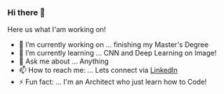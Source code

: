 ### Hi there 👋
Here us what I'am working on!
- 🔭 I’m currently working on ... finishing my Master's Degree
- 🌱 I’m currently learning ... CNN and Deep Learning on Image!
- 💬 Ask me about ... Anything
- 📫 How to reach me: ... Lets connect via [LinkedIn](https://www.linkedin.com/in/aida-s-036aa2182/)
- ⚡ Fun fact: ... I'm an Architect who just learn how to Code!
<!--
**aida-suryadi/aida-suryadi** is a ✨ _special_ ✨ repository because its `README.md` (this file) appears on your GitHub profile.

Here are some ideas to get you started:

- 🔭 I’m currently working on ... finiishing my Master's Degree
- 🌱 I’m currently learning ... CNN and Deep Learning on Image!
- 💬 Ask me about ... Anything
- 📫 How to reach me: ... 
- ⚡ Fun fact: ... I'm Architect who just know how to Code!
-->
